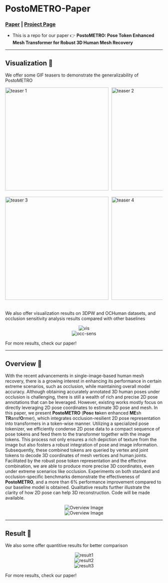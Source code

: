 # PostoMETRO-Paper
### [Paper]() | [Project Page](https://postometro.github.io/) 

- This is a repo for our paper :point_right: **PostoMETRO: Pose Token Enhanced Mesh Transformer for Robust 3D Human Mesh Recovery**

---

## Visualization :eyes:

<!-- ![Teaser 1](./assets/teaser_narrow_1.gif) ![Teaser 2](./assets/teaser_wide_1.gif) -->
We offer some GIF teasers to demonstrate the generalizability of PostoMETRO

<div class="container is-max-desktop">
  <div class="columns is-centered has-text-centered">
    <div class="column is-full-width">
      <div style="display: flex; align-items: center;">
        <img src="./assets/teaser_narrow_1.gif" alt="teaser 1" style="height: 330px; margin-right: 10px; margin-bottom: 20px">
        <img src="./assets/teaser_wide_1.gif" alt="teaser 2" style="height: 330px; margin-bottom: 20px">
      </div>
      <div style="display: flex; align-items: center;">
        <img src="./assets/teaser_narrow_2.gif" alt="teaser 3" style="height: 330px; margin-right: 10px; margin-bottom: 20px">
        <img src="./assets/teaser_wide_2.gif" alt="teaser 4" style="height: 330px; margin-bottom: 20px">
      </div>
    </div>
  </div>
</div>

We also offer visualization results on 3DPW and OCHuman datasets, and occlusion sensitivity analysis results compared with other baselines

<div align="center">
  <img src="./assets/visualization.png" alt="vis">
</div>


<div align="center">
  <img src="./assets/occlusion_analysis.png" alt="occ-sens">
</div>

For more results, check our paper!

---

## Overview :monocle_face:

With the recent advancements in single-image-based human mesh recovery, there is a growing interest in enhancing its performance in certain extreme scenarios, such as occlusion, while maintaining overall model accuracy. Although obtaining accurately annotated 3D human poses under occlusion is challenging, there is still a wealth of rich and precise 2D pose annotations that can be leveraged. However, existing works mostly focus on directly leveraging 2D pose coordinates to estimate 3D pose and mesh. In this paper, we present **PostoMETRO** (**Pos**e **to**ken enhanced **ME**sh **TR**ansf**O**rmer), which integrates occlusion-resilient 2D pose representation into transformers in a token-wise manner. Utilizing a specialized pose tokenizer, we efficiently condense 2D pose data to a compact sequence of pose tokens and feed them to the transformer together with the image tokens. This process not only ensures a rich depiction of texture from the image but also fosters a robust integration of pose and image information. Subsequently, these combined tokens are queried by vertex and joint tokens to decode 3D coordinates of mesh vertices and human joints. Facilitated by the robust pose token representation and the effective combination, we are able to produce more precise 3D coordinates, even under extreme scenarios like occlusion. Experiments on both standard and occlusion-specific benchmarks demonstrate the effectiveness of **PostoMETRO**, and a more than 6% performance improvement compared to our baseline model is obtained. Qualitative results further illustrate the clarity of how 2D pose can help 3D reconstruction. Code will be made available.

<div align="center">
  <img src="./assets/overview.png" alt="Overview Image">
</div>


<div align="center">
  <img src="./assets/pipeline.png" alt="Overview Image">
</div>


---

## Result :rocket:

We also some offer quantitive results for better comparison

<div align="center">
  <img src="./assets/result1.png" alt="result1">
</div>
<div align="center">
  <img src="./assets/result2.png" alt="result2">
</div>
<div align="center">
  <img src="./assets/result3.png" alt="result3">
</div>

For more results, check our paper!